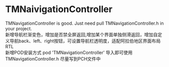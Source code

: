 # TMNaivigationController
TMNavigationController is good.
Just need pull TMNavigationController.h in your project.<br>
新增导航栏渐变色，增加是否禁全屏返回,增加某个界面单独侧滑返回，增加自定义导航back、left、right按钮，可设置导航栏透明度，适配阿拉伯地区界面布局RTL<br>
新增POD安装方式   pod 'TMNavigationController' 导入即可使用 TMNavigationController.h 尽量写到PCH文件中 <br>

